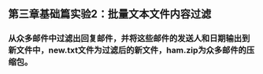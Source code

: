 ## 第三章基础篇实验2：批量文本文件内容过滤

### 从众多邮件中过滤出回复邮件，并将这些邮件的发送人和日期输出到新文件中，new.txt文件为过滤后的新文件，ham.zip为众多邮件的压缩包。

